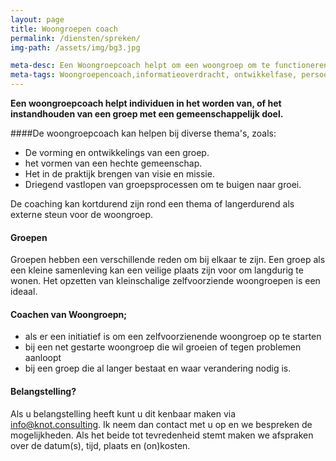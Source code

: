 ```yaml
---
layout: page
title: Woongroepen coach
permalink: /diensten/spreken/
img-path: /assets/img/bg3.jpg

meta-desc: Een Woongroepcoach helpt om een woongroep om te functioneren en het leven met elkaar te leren leven in alle groepsdynamiek. 
meta-tags: Woongroepencoach,informatieoverdracht, ontwikkelfase, persoonlijke groei, emotionele problemen, enthousiasmeren, geestelijke groei, barrières overwinnen, sociaal maatschappelijk, mannengroepen, kampvuuravonden, conferenties, christelijk
---
```


**Een woongroepcoach helpt individuen in het worden van, of het instandhouden van een groep met een gemeenschappelijk doel.**  

####De woongroepcoach kan helpen bij diverse thema's, zoals:

- De vorming en ontwikkelings van een groep.
- het vormen van een hechte gemeenschap.
- Het in de praktijk brengen van visie en missie.
- Driegend vastlopen van groepsprocessen om te buigen naar groei.

De coaching kan kortdurend zijn rond een thema of langerdurend als externe steun voor de woongroep.

#### Groepen
Groepen hebben een verschillende reden om bij elkaar te zijn. Een groep als een kleine samenleving kan een veilige plaats zijn voor om langdurig te wonen. Het opzetten van kleinschalige zelfvoorziende woongroepen is een ideaal.

#### Coachen van Woongroepn;

- als er een initiatief is om een zelfvoorzienende woongroep op te starten
- bij een net gestarte woongroep die wil groeien of tegen problemen aanloopt
- bij een groep die al langer bestaat en waar verandering nodig is.


#### Belangstelling?
Als u belangstelling heeft kunt u dit kenbaar maken via info@knot.consulting.
Ik neem dan contact met u op en we bespreken de mogelijkheden. Als het beide tot tevredenheid stemt maken we afspraken over de  datum(s), tijd, plaats en (on)kosten.
